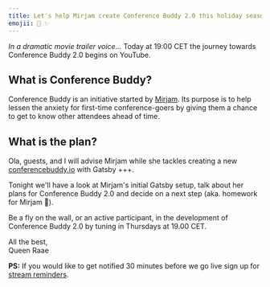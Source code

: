 ```yaml
---
title: Let's help Mirjam create Conference Buddy 2.0 this holiday season
emojii: 🔴 ✨
---
```


_In a dramatic movie trailer voice..._
Today at 19:00 CET the journey towards Conference Buddy 2.0 begins on YouTube.

## What is Conference Buddy?

Conference Buddy is an initiative started by [Mirjam](https://twitter.com/mirjam_diala). Its purpose is to help lessen the anxiety for first-time conference-goers by giving them a chance to get to know other attendees ahead of time.

## What is the plan?

Ola, guests, and I will advise Mirjam while she tackles creating a new [conferencebuddy.io](https://www.conferencebuddy.io/) with Gatsby +++.

Tonight we'll have a look at Mirjam's initial Gatsby setup, talk about her plans for Conference Buddy 2.0 and decide on a next step (aka. homework for Mirjam 🤪).

Be a fly on the wall, or an active participant, in the development of Conference Buddy 2.0 by tuning in Thursdays at 19.00 CET.

All the best,  
Queen Raae

**PS:** If you would like to get notified 30 minutes before we go live sign up for [stream reminders](/emails/reminders).

